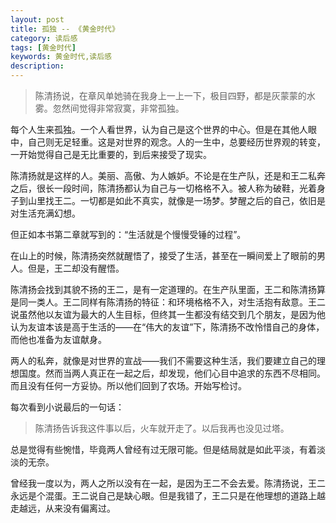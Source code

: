 ```yaml
---
layout: post                                   
title: 孤独 -- 《黄金时代》
category: 读后感                             
tags: [黄金时代]
keywords: 黄金时代,读后感
description: 
---
```


> 陈清扬说，在章风单她骑在我身上一上一下，极目四野，都是灰蒙蒙的水雾。忽然间觉得非常寂寞，非常孤独。

每个人生来孤独。一个人看世界，认为自己是这个世界的中心。但是在其他人眼中，自己则无足轻重。这是对世界的观念。人的一生中，总要经历世界观的转变，一开始觉得自己是无比重要的，到后来接受了现实。

陈清扬就是这样的人。美丽、高傲、为人嫉妒。不论是在生产队，还是和王二私奔之后，很长一段时间，陈清扬都认为自己与一切格格不入。被人称为破鞋，光着身子到山里找王二。一切都是如此不真实，就像是一场梦。梦醒之后的自己，依旧是对生活充满幻想。

但正如本书第二章就写到的：“生活就是个慢慢受锤的过程”。

在山上的时候，陈清扬突然就醒悟了，接受了生活，甚至在一瞬间爱上了眼前的男人。但是，王二却没有醒悟。

陈清扬会找到其貌不扬的王二，是有一定道理的。在生产队里面，王二和陈清扬算是同一类人。王二同样有陈清扬的特征：和环境格格不入，对生活抱有敌意。王二说虽然他以友谊为最大的人生目标，但终其一生都没有结交到几个朋友，是因为他认为友谊本该是高于生活的——在“伟大的友谊”下，陈清扬不改怜惜自己的身体，而他也准备为友谊献身。

两人的私奔，就像是对世界的宣战——我们不需要这种生活，我们要建立自己的理想国度。然而当两人真正在一起之后，却发现，他们心目中追求的东西不尽相同。而且没有任何一方妥协。所以他们回到了农场。开始写检讨。

每次看到小说最后的一句话：

> 陈清扬告诉我这件事以后，火车就开走了。以后我再也没见过塔。

总是觉得有些惋惜，毕竟两人曾经有过无限可能。但是结局就是如此平淡，有着淡淡的无奈。

曾经我一度以为，两人之所以没有在一起，是因为王二不会去爱。陈清扬说，王二永远是个混蛋。王二说自己是缺心眼。但是我错了，王二只是在他理想的道路上越走越远，从来没有偏离过。